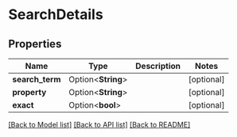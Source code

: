 # SearchDetails

## Properties

Name | Type | Description | Notes
------------ | ------------- | ------------- | -------------
**search_term** | Option<**String**> |  | [optional]
**property** | Option<**String**> |  | [optional]
**exact** | Option<**bool**> |  | [optional]

[[Back to Model list]](../README.md#documentation-for-models) [[Back to API list]](../README.md#documentation-for-api-endpoints) [[Back to README]](../README.md)


